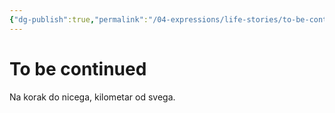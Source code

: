 ```yaml
---
{"dg-publish":true,"permalink":"/04-expressions/life-stories/to-be-continued/","title":"To be continued"}
---
```



# To be continued

Na korak do nicega, kilometar od svega.
